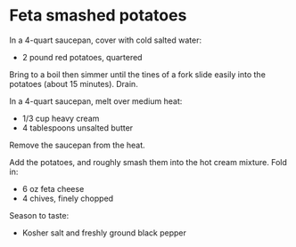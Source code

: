 Feta smashed potatoes
=====================

In a 4-quart saucepan, cover with cold salted water:

- 2 pound red potatoes, quartered

Bring to a boil then simmer until the tines of a fork slide easily into the
potatoes (about 15 minutes). Drain.

In a 4-quart saucepan, melt over medium heat:

- 1/3 cup heavy cream
- 4 tablespoons unsalted butter

Remove the saucepan from the heat.

Add the potatoes, and roughly smash them into the hot cream mixture. Fold in:

- 6 oz feta cheese
- 4 chives, finely chopped

Season to taste:

- Kosher salt and freshly ground black pepper
